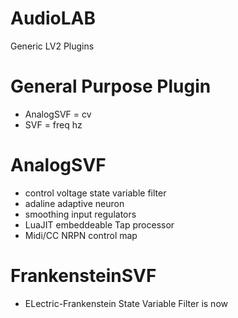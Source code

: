 # AudioLAB
 Generic LV2 Plugins

# General Purpose Plugin
* AnalogSVF = cv
* SVF       = freq hz

# AnalogSVF
* control voltage state variable filter
* adaline adaptive neuron 
* smoothing input regulators
* LuaJIT embeddeable Tap processor
* Midi/CC NRPN control map

# FrankensteinSVF
* ELectric-Frankenstein State Variable Filter is now
